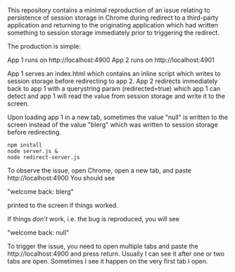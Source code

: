 This repository contains a minimal reproduction of an issue relating to persistence
of session storage in Chrome during redirect to a third-party application and returning
to the originating application which had written something to session storage immediately
prior to triggering the redirect.

The production is simple:

App 1 runs on http://localhost:4900
App 2 runs on http://localhost:4901

App 1 serves an index.html which contains an inline script which writes to session storage
before redirecting to app 2. App 2 redirects immediately back to app 1 with a querystring
param (redirected=true) which app 1 can detect and app 1 will read the value from session
storage and write it to the screen.

Upon loading app 1 in a new tab, sometimes the value "null" is written to the screen instead
of the value "blerg" which was written to session storage before redirecting.

```
npm install
node server.js &
node redirect-server.js
```

To observe the issue, open Chrome, open a new tab, and paste http://localhost:4900
You should see

"welcome back: blerg"

printed to the screen if things worked.

If things _don't_ work, i.e. the bug is reproduced, you will see

"welcome back: null"

To trigger the issue, you need to open multiple tabs and paste the http://localhost:4900
and press return. Usually I can see it after one or two tabs are open. Sometimes I see
it happen on the very first tab I open.
